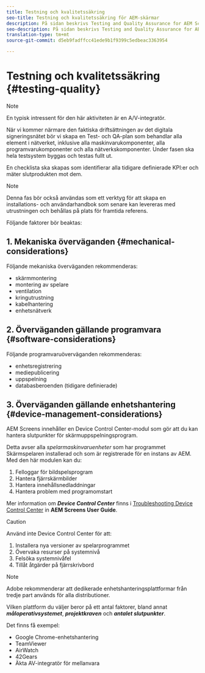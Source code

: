 ```yaml
---
title: Testning och kvalitetssäkring
seo-title: Testning och kvalitetssäkring för AEM-skärmar
description: På sidan beskrivs Testing and Quality Assurance for AEM Screens Best Practices Guide
seo-description: På sidan beskrivs Testing and Quality Assurance for AEM Screens Best Practices Guide
translation-type: tm+mt
source-git-commit: d5eb9fadffcc41ede9b1f9399c5edbeac3363954

---
```



# Testning och kvalitetssäkring {#testing-quality}

>[!NOTE]
>
>En typisk intressent för den här aktiviteten är en A/V-integratör.

När vi kommer närmare den faktiska driftsättningen av det digitala signeringsnätet bör vi skapa en Test- och QA-plan som behandlar alla element i nätverket, inklusive alla maskinvarukomponenter, alla programvarukomponenter och alla nätverkskomponenter.
Under fasen ska hela testsystem byggas och testas fullt ut.

En checklista ska skapas som identifierar alla tidigare definierade KPI:er och mäter slutprodukten mot dem.

>[!NOTE]
> Denna fas bör också användas som ett verktyg för att skapa en installations- och användarhandbok som senare kan levereras med utrustningen och behållas på plats för framtida referens.

Följande faktorer bör beaktas:

## 1. Mekaniska överväganden {#mechanical-considerations}

Följande mekaniska överväganden rekommenderas:

* skärmmontering
* montering av spelare
* ventilation
* kringutrustning
* kabelhantering
* enhetsnätverk

## 2. Överväganden gällande programvara {#software-considerations}

Följande programvaruöverväganden rekommenderas:

* enhetsregistrering
* mediepublicering
* uppspelning
* databasberoenden (tidigare definierade)


## 3. Överväganden gällande enhetshantering {#device-management-considerations}


AEM Screens innehåller en Device Control Center-modul som gör att du kan hantera slutpunkter för skärmuppspelningsprogram.

Detta avser alla *spelarmaskinvaruenheter* som har programmet Skärmspelaren installerad och som är registrerade för en instans av AEM.
Med den här modulen kan du:

1. Felloggar för bildspelsprogram
1. Hantera fjärrskärmbilder
1. Hantera innehållsnedladdningar
1. Hantera problem med programomstart

Mer information om ***Device Control Center*** finns i [Troubleshooting Device Control Center](https://helpx.adobe.com/experience-manager/6-5/screens/using/monitoring-screens.html) in **AEM Screens User Guide**.

>[!CAUTION]
> Använd inte Device Control Center för att:
>
> 1. Installera nya versioner av spelarprogrammet
> 1. Övervaka resurser på systemnivå
> 1. Felsöka systemnivåfel
> 1. Tillåt åtgärder på fjärrskrivbord



>[!NOTE]
> Adobe rekommenderar att dedikerade enhetshanteringsplattformar från tredje part används för alla distributioner.

Vilken plattform du väljer beror på ett antal faktorer, bland annat ***måloperativsystemet***, ***projektkraven*** och ***antalet slutpunkter***.

Det finns få exempel:

* Google Chrome-enhetshantering
* TeamViewer
* AirWatch
* 42Gears
* Äkta AV-integratör för mellanvara

